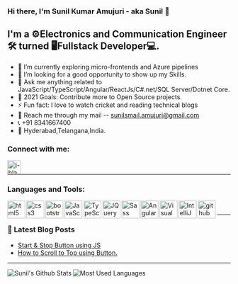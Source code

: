 ### Hi there, I'm Sunil Kumar Amujuri - aka Sunil 👋

## I'm a ⚙️Electronics and Communication Engineer🛠️ turned 🖥️Fullstack Developer💻.

- 🌱 I’m currently exploring micro-frontends and Azure pipelines
- 💯 I’m looking for a good opportunity to show up my Skills.
- 💬 Ask me anything related to JavaScript/TypeScript/Angular/ReactJs/C#.net/SQL Server/Dotnet Core.
- 🥅 2021 Goals: Contribute more to Open Source projects.
- ⚡ Fun fact: I love to watch cricket and reading technical blogs
- 📧 Reach me through my mail -- sunilsmail.amujuri@gmail.com
- 📞 +91 8341667400
- 📍 Hyderabad,Telangana,India.

### Connect with me:

[<img align="left" alt="i-blackpanther | linkedin" width="30px" src="https://cdn.jsdelivr.net/npm/simple-icons@v3/icons/linkedin.svg" />][linkedin]

<br />

---

### Languages and Tools:


[<img align="left" alt="html5" width="40px" src="https://raw.githubusercontent.com/I-BLACKPANTHER/devicon/c5378d6c2510ffa0b3e4475af95618a8048d6cf1/icons/html5/html5-original-wordmark.svg" />][link]
[<img align="left" alt="css3" width="40px" src="https://raw.githubusercontent.com/I-BLACKPANTHER/devicon/c5378d6c2510ffa0b3e4475af95618a8048d6cf1/icons/css3/css3-original-wordmark.svg" />][link]
[<img align="left" alt="bootstrap" width="40px" src="https://raw.githubusercontent.com/I-BLACKPANTHER/devicon/c5378d6c2510ffa0b3e4475af95618a8048d6cf1/icons/bootstrap/bootstrap-plain.svg" />][link]
[<img align="left" alt="JavaScript" width="40px" src="https://raw.githubusercontent.com/I-BLACKPANTHER/devicon/c5378d6c2510ffa0b3e4475af95618a8048d6cf1/icons/javascript/javascript-original.svg" />][link]
[<img align="left" alt="TypeScript" width="40px" src="https://raw.githubusercontent.com/I-BLACKPANTHER/devicon/c5378d6c2510ffa0b3e4475af95618a8048d6cf1/icons/typescript/typescript-original.svg" />][link]
[<img align="left" alt="JQuery" width="40px" src="https://raw.githubusercontent.com/I-BLACKPANTHER/devicon/c5378d6c2510ffa0b3e4475af95618a8048d6cf1/icons/jquery/jquery-original-wordmark.svg" />][link]
[<img align="left" alt="Sass" width="40px" src="https://raw.githubusercontent.com/I-BLACKPANTHER/devicon/c5378d6c2510ffa0b3e4475af95618a8048d6cf1/icons/sass/sass-original.svg" />][link]
[<img align="left" alt="Angular" width="40px" src="https://raw.githubusercontent.com/I-BLACKPANTHER/devicon/c5378d6c2510ffa0b3e4475af95618a8048d6cf1/icons/angularjs/angularjs-original.svg" />][link]
[<img align="left" alt="Visual Studio Code" width="40px" src="https://raw.githubusercontent.com/I-BLACKPANTHER/devicon/c5378d6c2510ffa0b3e4475af95618a8048d6cf1/icons/visualstudio/visualstudio-plain.svg" />][link]
[<img align="left" alt="IntelliJ" width="40px" src="https://raw.githubusercontent.com/I-BLACKPANTHER/devicon/c5378d6c2510ffa0b3e4475af95618a8048d6cf1/icons/intellij/intellij-original.svg" />][link]
[<img align="left" alt="github" width="40px" src="https://raw.githubusercontent.com/I-BLACKPANTHER/devicon/c5378d6c2510ffa0b3e4475af95618a8048d6cf1/icons/github/github-original.svg" />][link]


<br />

---

### 📜 Latest Blog Posts

<!-- BLOG-POST-LIST:START -->
- [Start & Stop Button using JS](https://dev.to/iblackpanther/start-stop-button-using-js-3p2e)
- [How to Scroll to Top using Button.](https://dev.to/iblackpanther/how-to-scroll-back-to-top-button-19a0)
<!-- BLOG-POST-LIST:END -->

---

<img align='left' alt="Sunil's Github Stats" src="https://github-readme-stats-i-blackpanther.vercel.app/api?username=sunilsmail&count_private=true&show_icons=true&hide_border=true" />

<img  alt="Most Used Languages" src="https://github-readme-stats.vercel.app/api/top-langs/?username=sunilsmail&show_icons=true&hide_border=true" />

[link]: https://github.com/sunilsmail/sunilsmail
[linkedin]: https://www.linkedin.com/in/sunil-kumar-7509a5153/
